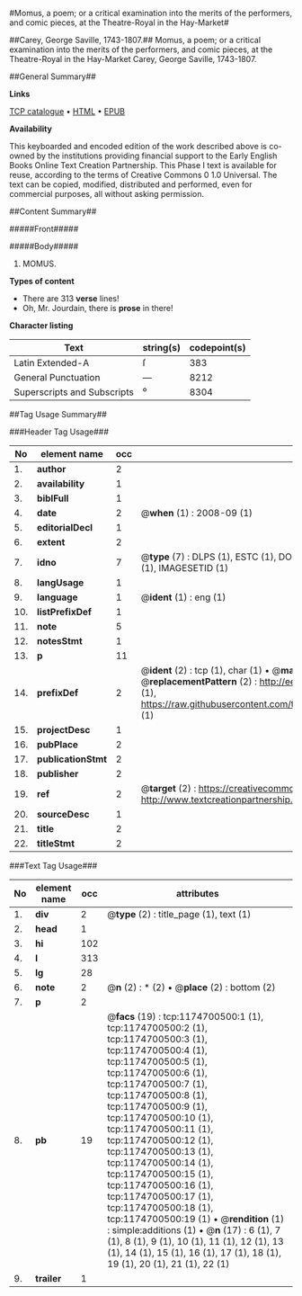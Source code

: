#Momus, a poem; or a critical examination into the merits of the performers, and comic pieces, at the Theatre-Royal in the Hay-Market#

##Carey, George Saville, 1743-1807.##
Momus, a poem; or a critical examination into the merits of the performers, and comic pieces, at the Theatre-Royal in the Hay-Market
Carey, George Saville, 1743-1807.

##General Summary##

**Links**

[TCP catalogue](http://www.ota.ox.ac.uk/tcp/)  • 
[HTML](http://tei.it.ox.ac.uk/tcp/Texts-HTML/free/004/004807208.html)  • 
[EPUB](http://tei.it.ox.ac.uk/tcp/Texts-EPUB/free/004/004807208.epub)

**Availability**

This keyboarded and encoded edition of the
	       work described above is co-owned by the institutions
	       providing financial support to the Early English Books
	       Online Text Creation Partnership. This Phase I text is
	       available for reuse, according to the terms of Creative
	       Commons 0 1.0 Universal. The text can be copied,
	       modified, distributed and performed, even for
	       commercial purposes, all without asking permission.


##Content Summary##

#####Front#####

#####Body#####

1. MOMUS.

**Types of content**

  * There are 313 **verse** lines!
  * Oh, Mr. Jourdain, there is **prose** in there!

**Character listing**


|Text|string(s)|codepoint(s)|
|---|---|---|
|Latin Extended-A|ſ|383|
|General Punctuation|—|8212|
|Superscripts             and Subscripts|⁰|8304|

##Tag Usage Summary##

###Header Tag Usage###

|No|element name|occ|attributes|
|---|---|---|---|
|1.|__author__|2||
|2.|__availability__|1||
|3.|__biblFull__|1||
|4.|__date__|2| @__when__ (1) : 2008-09 (1)|
|5.|__editorialDecl__|1||
|6.|__extent__|2||
|7.|__idno__|7| @__type__ (7) : DLPS (1), ESTC (1), DOCNO (1), TCP (1), GALEDOCNO (1), CONTENTSET (1), IMAGESETID (1)|
|8.|__langUsage__|1||
|9.|__language__|1| @__ident__ (1) : eng (1)|
|10.|__listPrefixDef__|1||
|11.|__note__|5||
|12.|__notesStmt__|1||
|13.|__p__|11||
|14.|__prefixDef__|2| @__ident__ (2) : tcp (1), char (1)  •  @__matchPattern__ (2) : ([0-9\-]+):([0-9IVX]+) (1), (.+) (1)  •  @__replacementPattern__ (2) : http://eebo.chadwyck.com/downloadtiff?vid=$1&page=$2 (1), https://raw.githubusercontent.com/textcreationpartnership/Texts/master/tcpchars.xml#$1 (1)|
|15.|__projectDesc__|1||
|16.|__pubPlace__|2||
|17.|__publicationStmt__|2||
|18.|__publisher__|2||
|19.|__ref__|2| @__target__ (2) : https://creativecommons.org/publicdomain/zero/1.0/ (1), http://www.textcreationpartnership.org/docs/. (1)|
|20.|__sourceDesc__|1||
|21.|__title__|2||
|22.|__titleStmt__|2||


###Text Tag Usage###

|No|element name|occ|attributes|
|---|---|---|---|
|1.|__div__|2| @__type__ (2) : title_page (1), text (1)|
|2.|__head__|1||
|3.|__hi__|102||
|4.|__l__|313||
|5.|__lg__|28||
|6.|__note__|2| @__n__ (2) : * (2)  •  @__place__ (2) : bottom (2)|
|7.|__p__|2||
|8.|__pb__|19| @__facs__ (19) : tcp:1174700500:1 (1), tcp:1174700500:2 (1), tcp:1174700500:3 (1), tcp:1174700500:4 (1), tcp:1174700500:5 (1), tcp:1174700500:6 (1), tcp:1174700500:7 (1), tcp:1174700500:8 (1), tcp:1174700500:9 (1), tcp:1174700500:10 (1), tcp:1174700500:11 (1), tcp:1174700500:12 (1), tcp:1174700500:13 (1), tcp:1174700500:14 (1), tcp:1174700500:15 (1), tcp:1174700500:16 (1), tcp:1174700500:17 (1), tcp:1174700500:18 (1), tcp:1174700500:19 (1)  •  @__rendition__ (1) : simple:additions (1)  •  @__n__ (17) : 6 (1), 7 (1), 8 (1), 9 (1), 10 (1), 11 (1), 12 (1), 13 (1), 14 (1), 15 (1), 16 (1), 17 (1), 18 (1), 19 (1), 20 (1), 21 (1), 22 (1)|
|9.|__trailer__|1||
